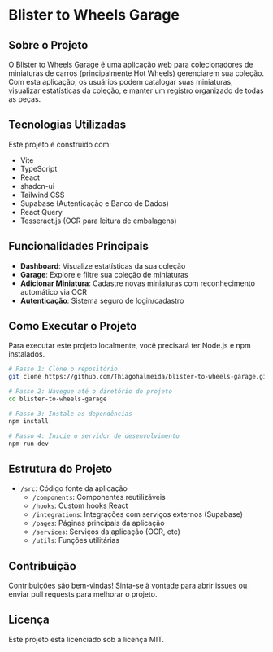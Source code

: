 # Blister to Wheels Garage

## Sobre o Projeto

O Blister to Wheels Garage é uma aplicação web para colecionadores de miniaturas de carros (principalmente Hot Wheels) gerenciarem sua coleção. Com esta aplicação, os usuários podem catalogar suas miniaturas, visualizar estatísticas da coleção, e manter um registro organizado de todas as peças.

## Tecnologias Utilizadas

Este projeto é construído com:

- Vite
- TypeScript
- React
- shadcn-ui
- Tailwind CSS
- Supabase (Autenticação e Banco de Dados)
- React Query
- Tesseract.js (OCR para leitura de embalagens)

## Funcionalidades Principais

- **Dashboard**: Visualize estatísticas da sua coleção
- **Garage**: Explore e filtre sua coleção de miniaturas
- **Adicionar Miniatura**: Cadastre novas miniaturas com reconhecimento automático via OCR
- **Autenticação**: Sistema seguro de login/cadastro

## Como Executar o Projeto

Para executar este projeto localmente, você precisará ter Node.js e npm instalados.

```sh
# Passo 1: Clone o repositório
git clone https://github.com/Thiagohalmeida/blister-to-wheels-garage.git

# Passo 2: Navegue até o diretório do projeto
cd blister-to-wheels-garage

# Passo 3: Instale as dependências
npm install

# Passo 4: Inicie o servidor de desenvolvimento
npm run dev
```

## Estrutura do Projeto

- `/src`: Código fonte da aplicação
  - `/components`: Componentes reutilizáveis
  - `/hooks`: Custom hooks React
  - `/integrations`: Integrações com serviços externos (Supabase)
  - `/pages`: Páginas principais da aplicação
  - `/services`: Serviços da aplicação (OCR, etc)
  - `/utils`: Funções utilitárias

## Contribuição

Contribuições são bem-vindas! Sinta-se à vontade para abrir issues ou enviar pull requests para melhorar o projeto.

## Licença

Este projeto está licenciado sob a licença MIT.
